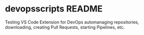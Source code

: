 # devopsscripts README

Testing VS Code Extension for DevOps automanaging repositories, downloading, creating Pull Requests, starting Pipelines, etc.
